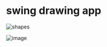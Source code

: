 # swing drawing app

![shapes](https://user-images.githubusercontent.com/41614960/108637563-4ec22a80-749c-11eb-935f-0f2d879a6900.png)

![image](https://user-images.githubusercontent.com/41614960/108637629-84ffaa00-749c-11eb-9b38-b75fe0dbedc3.png)

